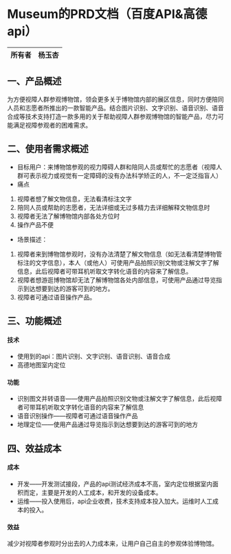 # Museum的PRD文档（百度API&高德api）

|所有者|杨玉杏|
|---|---|


## 一、产品概述
为方便视障人群参观博物馆，领会更多关于博物馆内部的展区信息，同时方便陪同人员和志愿者所推出的一款智能产品。结合图片识别、文字识别、语音识别、语音合成等技术支持打造一款多用的关于帮助视障人群参观博物馆的智能产品，尽力可能满足视障参观者的困难需求。
## 二、使用者需求概述
* 目标用户：来博物馆参观的视力障碍人群和陪同人员或帮忙的志愿者（视障人群可表示视力或视觉有一定障碍的没有办法科学矫正的人，不一定泛指盲人）
* 痛点
1. 视障者想了解文物信息，无法看清标注文字
2. 陪同人员或帮助的志愿者，无法详细或无过多精力去详细解释文物信息时
3. 视障者无法了解博物馆内部各处方位时
4. 操作产品不便
* 场景描述：
1. 视障者来到博物馆参观时，没有办法清楚了解文物信息（如无法看清楚博物管标注的文字信息），本人（或他人）可使用产品拍照识别文物或注解文字了解信息，此后视障者可带耳机听取文字转化语音的内容来了解信息。
2. 视障者想游逛博物馆却无法了解博物馆各处内部信息，可使用产品通过导览指示到达想要到达的游客可到的地方。
3. 视障者可通过语音操作产品。
## 三、功能概述
#### 技术
* 使用到的api：图片识别、文字识别、语音识别、语音合成
* 高德地图室内定位
#### 功能
* 识别图文并转语音——使用产品拍照识别文物或注解文字了解信息，此后视障者可带耳机听取文字转化语音的内容来了解信息
* 语音识别操作——视障者可通过语音操作产品
* 地理定位——使用产品通过导览指示到达想要到达的游客可到的地方
## 四、效益成本
#### 成本
* 开发——开发测试接段，产品的api测试经济成本不高，室内定位根据室内面积而定，主要是开发的人工成本，和开发的设备成本。
* 运维——投入使用后，api企业收费，技术支持成本投入加大。运维时人工成本的投入。
#### 效益
减少对视障者参观时分出去的人力成本来，让用户自己自主的参观体验博物馆。


